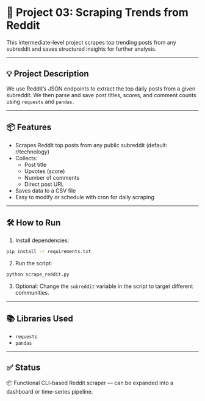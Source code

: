 # 📢 Project 03: Scraping Trends from Reddit

This intermediate-level project scrapes top trending posts from any subreddit and saves structured insights for further analysis.

---

## 💡 Project Description

We use Reddit’s JSON endpoints to extract the top daily posts from a given subreddit. We then parse and save post titles, scores, and comment counts using `requests` and `pandas`.

---

## 📦 Features

- Scrapes Reddit top posts from any public subreddit (default: r/technology)
- Collects:
  - Post title
  - Upvotes (score)
  - Number of comments
  - Direct post URL
- Saves data to a CSV file
- Easy to modify or schedule with cron for daily scraping

---

## 🛠️ How to Run

1. Install dependencies:
```bash
pip install -r requirements.txt
```

2. Run the script:
```bash
python scrape_reddit.py
```

3. Optional: Change the `subreddit` variable in the script to target different communities.

---

## 📚 Libraries Used

- `requests`
- `pandas`

---

## ✅ Status

📦 Functional CLI-based Reddit scraper — can be expanded into a dashboard or time-series pipeline.
